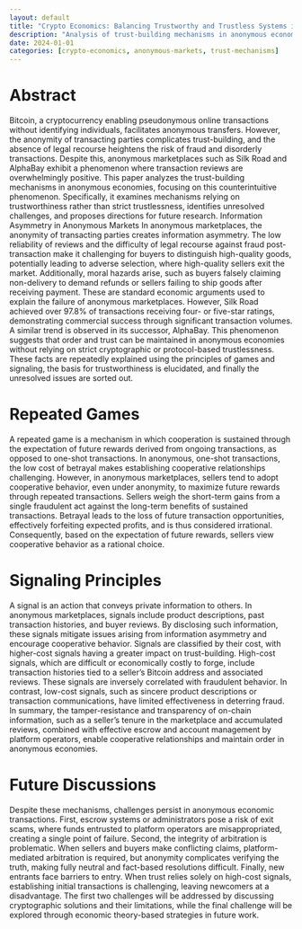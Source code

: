 ```yaml
---
layout: default
title: "Crypto Economics: Balancing Trustworthy and Trustless Systems in Anonymous Markets"
description: "Analysis of trust-building mechanisms in anonymous economies, focusing on the counterintuitive phenomenon of overwhelmingly positive transaction reviews in anonymous marketplaces."
date: 2024-01-01
categories: [crypto-economics, anonymous-markets, trust-mechanisms]
---
```


# Abstract

Bitcoin, a cryptocurrency enabling pseudonymous online transactions without identifying individuals, facilitates anonymous transfers. However, the anonymity of transacting parties complicates trust-building, and the absence of legal recourse heightens the risk of fraud and disorderly transactions. Despite this, anonymous marketplaces such as Silk Road and AlphaBay exhibit a phenomenon where transaction reviews are overwhelmingly positive. This paper analyzes the trust-building mechanisms in anonymous economies, focusing on this counterintuitive phenomenon. Specifically, it examines mechanisms relying on trustworthiness rather than strict trustlessness, identifies unresolved challenges, and proposes directions for future research.
Information Asymmetry in Anonymous Markets
In anonymous marketplaces, the anonymity of transacting parties creates information asymmetry. The low reliability of reviews and the difficulty of legal recourse against fraud post-transaction make it challenging for buyers to distinguish high-quality goods, potentially leading to adverse selection, where high-quality sellers exit the market. Additionally, moral hazards arise, such as buyers falsely claiming non-delivery to demand refunds or sellers failing to ship goods after receiving payment. These are standard economic arguments used to explain the failure of anonymous marketplaces.
However, Silk Road achieved over 97.8% of transactions receiving four- or five-star ratings, demonstrating commercial success through significant transaction volumes. A similar trend is observed in its successor, AlphaBay. This phenomenon suggests that order and trust can be maintained in anonymous economies without relying on strict cryptographic or protocol-based trustlessness. These facts are repeatedly explained using the principles of games and signaling, the basis for trustworthiness is elucidated, and finally the unresolved issues are sorted out.

# Repeated Games

A repeated game is a mechanism in which cooperation is sustained through the expectation of future rewards derived from ongoing transactions, as opposed to one-shot transactions. In anonymous, one-shot transactions, the low cost of betrayal makes establishing cooperative relationships challenging. However, in anonymous marketplaces, sellers tend to adopt cooperative behavior, even under anonymity, to maximize future rewards through repeated transactions.
Sellers weigh the short-term gains from a single fraudulent act against the long-term benefits of sustained transactions. Betrayal leads to the loss of future transaction opportunities, effectively forfeiting expected profits, and is thus considered irrational. Consequently, based on the expectation of future rewards, sellers view cooperative behavior as a rational choice.

# Signaling Principles

A signal is an action that conveys private information to others. In anonymous marketplaces, signals include product descriptions, past transaction histories, and buyer reviews. By disclosing such information, these signals mitigate issues arising from information asymmetry and encourage cooperative behavior. Signals are classified by their cost, with higher-cost signals having a greater impact on trust-building.
High-cost signals, which are difficult or economically costly to forge, include transaction histories tied to a seller’s Bitcoin address and associated reviews. These signals are inversely correlated with fraudulent behavior. In contrast, low-cost signals, such as sincere product descriptions or transaction communications, have limited effectiveness in deterring fraud.
In summary, the tamper-resistance and transparency of on-chain information, such as a seller’s tenure in the marketplace and accumulated reviews, combined with effective escrow and account management by platform operators, enable cooperative relationships and maintain order in anonymous economies.

# Future Discussions

Despite these mechanisms, challenges persist in anonymous economic transactions. First, escrow systems or administrators pose a risk of exit scams, where funds entrusted to platform operators are misappropriated, creating a single point of failure. Second, the integrity of arbitration is problematic. When sellers and buyers make conflicting claims, platform-mediated arbitration is required, but anonymity complicates verifying the truth, making fully neutral and fact-based resolutions difficult. Finally, new entrants face barriers to entry. When trust relies solely on high-cost signals, establishing initial transactions is challenging, leaving newcomers at a disadvantage.
The first two challenges will be addressed by discussing cryptographic solutions and their limitations, while the final challenge will be explored through economic theory-based strategies in future work.

